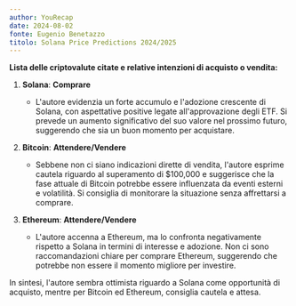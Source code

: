 ```yaml
---
author: YouRecap
date: 2024-08-02
fonte: Eugenio Benetazzo
titolo: Solana Price Predictions 2024/2025
---
```


**Lista delle criptovalute citate e relative intenzioni di acquisto o vendita:**

1. **Solana**: **Comprare**
   - L'autore evidenzia un forte accumulo e l'adozione crescente di Solana, con aspettative positive legate all'approvazione degli ETF. Si prevede un aumento significativo del suo valore nel prossimo futuro, suggerendo che sia un buon momento per acquistare.

2. **Bitcoin**: **Attendere/Vendere**
   - Sebbene non ci siano indicazioni dirette di vendita, l'autore esprime cautela riguardo al superamento di $100,000 e suggerisce che la fase attuale di Bitcoin potrebbe essere influenzata da eventi esterni e volatilità. Si consiglia di monitorare la situazione senza affrettarsi a comprare.

3. **Ethereum**: **Attendere/Vendere**
   - L'autore accenna a Ethereum, ma lo confronta negativamente rispetto a Solana in termini di interesse e adozione. Non ci sono raccomandazioni chiare per comprare Ethereum, suggerendo che potrebbe non essere il momento migliore per investire.

In sintesi, l'autore sembra ottimista riguardo a Solana come opportunità di acquisto, mentre per Bitcoin ed Ethereum, consiglia cautela e attesa.
